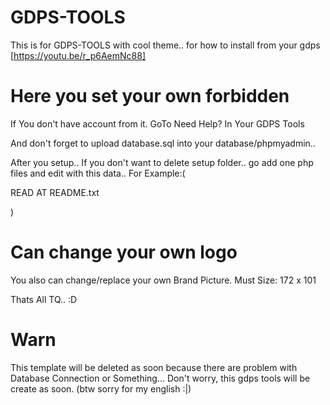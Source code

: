 # GDPS-TOOLS
This is for GDPS-TOOLS with cool theme.. for how to install from your gdps [https://youtu.be/r_p6AemNc88]

# Here you set your own forbidden

If You don't have account from it.
GoTo Need Help? In Your GDPS Tools

And don't forget to upload database.sql into your database/phpmyadmin..


After you setup..
If you don't want to delete setup folder..
go add one php files and edit with this data..
For Example:(

READ AT README.txt

)


# Can change your own logo

You also can change/replace your own Brand Picture.
Must Size:
172 x 101

Thats All TQ.. :D

# Warn
This template will be deleted as soon because there are problem with
Database Connection or Something... Don't worry, this gdps tools will be create as soon.
(btw sorry for my english :|)
